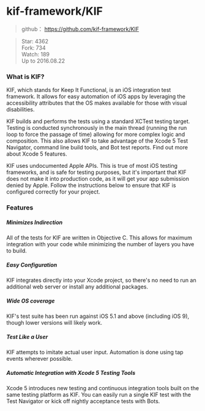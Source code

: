 # kif-framework/KIF
> github： https://github.com/kif-framework/KIF

> Star: 4362  
> Fork: 734      
> Watch: 189    
> Up to 2016.08.22

### What is KIF?

KIF, which stands for Keep It Functional, is an iOS integration test framework. It allows for easy automation of iOS apps by leveraging the accessibility attributes that the OS makes available for those with visual disabilities.    

KIF builds and performs the tests using a standard XCTest testing target. Testing is conducted synchronously in the main thread (running the run loop to force the passage of time) allowing for more complex logic and composition. This also allows KIF to take advantage of the Xcode 5 Test Navigator, command line build tools, and Bot test reports. Find out more about Xcode 5 features.    

KIF uses undocumented Apple APIs. This is true of most iOS testing frameworks, and is safe for testing purposes, but it's important that KIF does not make it into production code, as it will get your app submission denied by Apple. Follow the instructions below to ensure that KIF is configured correctly for your project.    

### Features

##### Minimizes Indirection

All of the tests for KIF are written in Objective C. This allows for maximum integration with your code while minimizing the number of layers you have to build.

##### Easy Configuration

KIF integrates directly into your Xcode project, so there's no need to run an additional web server or install any additional packages.

##### Wide OS coverage

KIF's test suite has been run against iOS 5.1 and above (including iOS 9), though lower versions will likely work.

##### Test Like a User

KIF attempts to imitate actual user input. Automation is done using tap events wherever possible.

##### Automatic Integration with Xcode 5 Testing Tools

Xcode 5 introduces new testing and continuous integration tools built on the same testing platform as KIF. You can easily run a single KIF test with the Test Navigator or kick off nightly acceptance tests with Bots.






